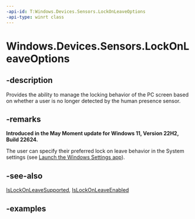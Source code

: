 ```yaml
---
-api-id: T:Windows.Devices.Sensors.LockOnLeaveOptions
-api-type: winrt class
---
```


# Windows.Devices.Sensors.LockOnLeaveOptions

<!--
public sealed class LockOnLeaveOptions
-->

## -description

Provides the ability to manage the locking behavior of the PC screen based on whether a user is no longer detected by the human presence sensor.

## -remarks

**Introduced in the May Moment update for Windows 11, Version 22H2, Build 22624.**

The user can specify their preferred lock on leave behavior in the System settings (see [Launch the Windows Settings app](/windows/uwp/launch-resume/launch-settings-app#system)).

## -see-also

[IsLockOnLeaveSupported](humanpresencefeatures_islockonleavesupported.md), [IsLockOnLeaveEnabled](humanpresencesettings_islockonleaveenabled.md)

## -examples
